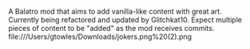 A Balatro mod that aims to add vanilla-like content with great art.<br>
Currently being refactored and updated by Glitchkat10. Expect multiple pieces of content to be "added" as the mod receives commits.
file:///Users/gtowles/Downloads/jokers.png%20(2).png
